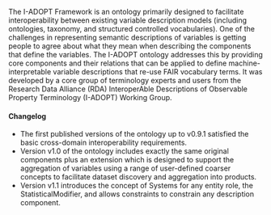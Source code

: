 The I-ADOPT Framework is an ontology primarily designed to facilitate interoperability between existing variable description models (including ontologies, taxonomy, and structured controlled vocabularies). One of the challenges in representing semantic descriptions of variables is getting people to agree about what they mean when describing the components that define the variables. The I-ADOPT ontology addresses this by providing core components and their relations that can be applied to define machine-interpretable variable descriptions that re-use FAIR vocabulary terms. It was developed by a core group of terminology experts and users from the Research Data Alliance (RDA) InteroperAble Descriptions of Observable Property Terminology (I-ADOPT) Working Group.

#### Changelog

* The first published versions of the ontology up to v0.9.1 satisfied the basic cross-domain interoperability requirements.
* Version v1.0 of the ontology includes exactly the same original components plus an extension which is designed to support the aggregation of variables using a range of user-defined coarser concepts to facilitate dataset discovery and aggregation into products.
* Version v1.1 introduces the concept of Systems for any entity role, the StatisticalModifier, and allows constraints to constrain any description component.
